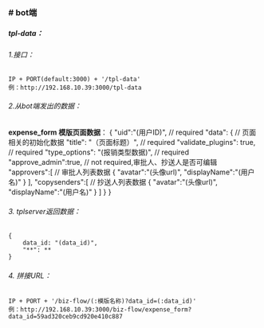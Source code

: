 ### **# bot端**
##### tpl-data：

###### 1.接口：
    IP + PORT(default:3000) + '/tpl-data'
    例：http://192.168.10.39:3000/tpl-data
###### 2.从bot端发出的数据：
   **expense_form 模版页面数据**：
    {
        "uid":"(用户ID)",  // required
        "data": { // 页面相关的初始化数据
            "title": "（页面标题）", // required
            "validate_plugins": true, // required
            "type_options": "(报销类型数据)", // required
            "approve_admin":true,  // not required,审批人、抄送人是否可编辑
            "approvers":[  // 审批人列表数据
                {
                    "avatar":"(头像url)",
                    "displayName":"(用户名)"
                }
            ],
            "copysenders":[  // 抄送人列表数据
                {
                    "avatar":"(头像url)",
                    "displayName":"(用户名)"
                }
            ]
        }
    }
###### 3. tplserver返回数据： 
    {
        data_id: "(data_id)",
        "**": **
    }
###### 4. 拼接URL：
    IP + PORT + '/biz-flow/(:模版名称)?data_id=(:data_id)'
    例：http://192.168.10.39:3000/biz-flow/expense_form?data_id=59ad320ceb9cd920e410c887